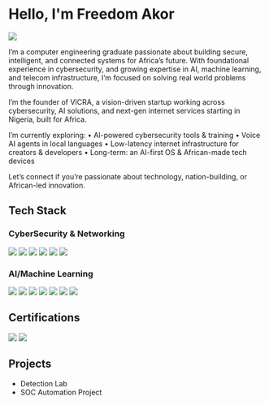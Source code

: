 # Hello, I'm Freedom Akor
<a href="https://linkedin.com/in/freedom-akor"><img src="https://img.shields.io/badge/-LinkedIn-0072b1?&style=for-the-badge&logo=linkedin&logoColor=white" /></a>


I’m a computer engineering graduate passionate about building secure, intelligent, and connected systems for Africa’s future. With foundational experience in cybersecurity, and growing expertise in AI, machine learning, and telecom infrastructure, I’m focused on solving real world problems through innovation.

I’m the founder of VICRA, a vision-driven startup working across cybersecurity, AI solutions, and next-gen internet services starting in Nigeria, built for Africa.

I’m currently exploring:
	•	AI-powered cybersecurity tools & training
	•	Voice AI agents in local languages
	•	Low-latency internet infrastructure for creators & developers
	•	Long-term: an AI-first OS & African-made tech devices

Let’s connect if you’re passionate about technology, nation-building, or African-led innovation.


## Tech Stack

### CyberSecurity & Networking
<div>
    <img src="https://img.shields.io/badge/-Wireshark-1679A7?&style=for-the-badge&logo=Wireshark&logoColor=white" />
    <img src="https://img.shields.io/badge/-Suricata-EF3B2D?&style=for-the-badge&logo=Suricata&logoColor=white" />
    <img src="https://img.shields.io/badge/-Nmap-777BB4?&style=for-the-badge&logo=Zeek&logoColor=white" />
    <img src="https://img.shields.io/badge/-Splunk-000000?&style=for-the-badge&logo=Splunk&logoColor=white" />
    <img src="https://img.shields.io/badge/-tcpdump-005571?&style=for-the-badge&logo=Elastic&logoColor=white" />
    <img src="https://img.shields.io/badge/-Linux-777BB4?&style=for-the-badge&logo=Zeek&logoColor=white" />
</div>

### AI/Machine Learning
<div>
    <img src="https://img.shields.io/badge/-Natural Language Processing-00A4EF?&style=for-the-badge&logo=Microsoft&logoColor=white" />    
    <img src="https://img.shields.io/badge/-SQL-4B275F?&style=for-the-badge&logo=Velociraptor&logoColor=white" />
    <img src="https://img.shields.io/badge/-Python-000080?&style=for-the-badge&logoColor=white" />
    <img src="https://img.shields.io/badge/-Scikit-learn-4B275F?&style=for-the-badge&logo=Velociraptor&logoColor=white" />
    <img src="https://img.shields.io/badge/-Pandas & NumPy-00A4EF?&style=for-the-badge&logo=Microsoft&logoColor=white" />
    <img src="https://img.shields.io/badge/-TensorFlow (basic)-000080?&style=for-the-badge&logoColor=white" />
    <img src="https://img.shields.io/badge/-Matplotlib-000000?&style=for-the-badge&logo=Splunk&logoColor=white" />
</div>

  
  
</div>

## Certifications
<div>
<img src="https://img.shields.io/badge/-Google%20Cybersecurity%20Professional-4285F4?&style=for-the-badge&logo=Google&logoColor=white" />
<img src="https://img.shields.io/badge/-ISC2%20CC-00A04A?&style=for-the-badge&logo=ISC2&logoColor=white" />
</div>

## Projects
- Detection Lab
- SOC Automation Project

